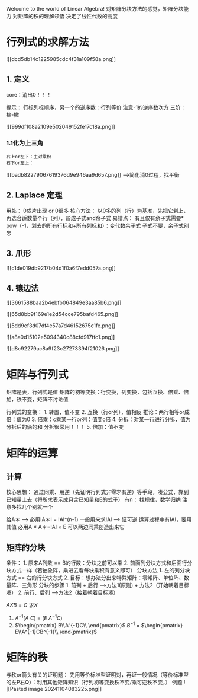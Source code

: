 Welcome to the world of Linear Algebra!
对矩阵分块方法的感觉，矩阵分块能力
对矩阵的秩的理解领悟
决定了线性代数的高度

# 行列式的求解方法

![[dcd5db14c1225985cdc4f31a109f58a.png]]

## 1. 定义

core：消出0！！！

提示：
    行标列标顺序，另一个的逆序数：行列等价
    注意-1的逆序数次方
    三阶：捺-撇

![[999df108a2109e502049152fe17c18a.png]]
### 1.1化为上三角
	右上or左下：主对乘积
	右下or左上：

![[badb82279067619376d9e946aa9d657.png]]
——>简化消0过程，找平衡

## 2. Laplace 定理
 用处：
    0成片出现 or 0很多
核心方法：
    以0多的列（行）为基准，先把它划上，再选合适数量个行（列），形成子式and余子式
易错点：
    有且仅有余子式需要* pow（-1，划去的所有行标和+所有列标和）：变代数余子式
    子式不要，余子式别忘

## 3.  爪形

![[c1de019db9217b04d1f0a6f7edd057a.png]]

## 4. 镶边法

![[3661588baa2b4ebfb064849e3aa85b6.png]]

![[65d8bb9f169e1e2d54cce795bafd465.png]]

![[5dd9ef3d07df4e57a7d46152675c1fe.png]]

![[a8a0d15102e5094340c88cfd917ffc1.png]]

![[d8c92279ac8a9f23c27273394f21026.png]]


# 矩阵与行列式

矩阵是表，行列式是值
矩阵的初等变换：行变换，列变换，包括互换、倍乘、倍加，秩不变，矩阵不讨论值

行列式的变换：
	1. 转置，值不变
	2. 互换（行or列），值相反
		推论：两行相等or成倍：值为0
	3. 倍乘：c乘某一行or列：值变c倍
	4. 分拆：对某一行进行分拆，值为分拆后的俩的和
		分拆很常用！！！
	5. 倍加：值不变


# 矩阵的运算
## 计算
核心思想：
    通过同乘、用逆（先证明行列式非零才有逆）等手段，凑公式，靠到已知量上去（将所求表示成只含已知量和E的式子）
有n：
    找规律，数学归纳
    注意多找几个别就一个
    


给A＊ ——>
    必用ⅠA＊Ⅰ = ⅠAⅠ^(n-1) 
        一般用来求ⅠAⅠ —>
            证可逆
            运算过程中有ⅠAⅠ，要用其值
    必用A × A＊=ⅠAⅠ × E
        可以两边同乘创造出来它



## 矩阵的分块

条件：
	1. 原来A列数 == B的行数：分块之前可以乘
	2. 前面列分块方式和后面行分块方式一样（若抽象阵，乘进去看每块乘积有意义即可）
分块方法
	1. 左的列分块方式 == 右的行分块方式 
	2. 目标：想办法分出来特殊矩阵：零矩阵、单位阵、数量阵、三角形
分块的步骤
	1. 前列 + 后行 ——>方法1(原则) + 方法2（开始朝着目标凑）
	2. 前行、后列 ——>方法2（接着朝着目标凑）

$AXB = C$ 求$X$
1. $A^{-1}(A$  $C)$  = $(E$  $A^{-1}C)$
2. $\begin{pmatrix} B\\A^{-1}C\\ \end{pmatrix}$ $B^{-1}$ = $\begin{pmatrix} E\\A^{-1}CB^{-1}\\ \end{pmatrix}$

# 矩阵的秩
与秩or箭头有关的证明题：
	先用等价标准型证明对，再证一般情况（等价标准型的左P右Q）：利用其他矩阵知识（行列初等变换秩不变/乘可逆秩不变，）
	例题
		![[Pasted image 20241104083225.png]]